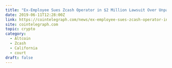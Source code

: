 ```yaml
---
title: "Ex-Employee Sues Zcash Operator in $2 Million Lawsuit Over Unpaid Stocks"
date: 2019-06-11T12:28:00Z
link: https://cointelegraph.com/news/ex-employee-sues-zcash-operator-in-2-million-lawsuit-over-unpaid-stocks?utm_medium=RSS&utm_source=hune
site: cointelegraph.com
topic: crypto
category:
  - Altcoin
  - Zcash
  - California
  - court
draft: false
---
```

